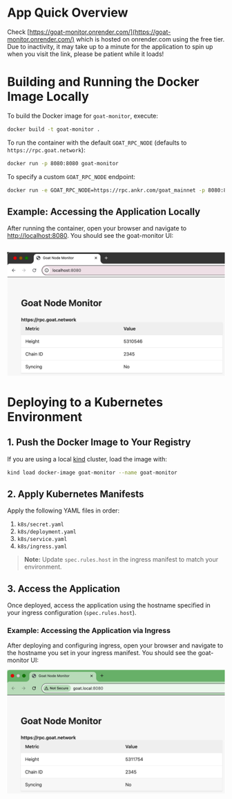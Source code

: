 # App Quick Overview

Check [https://goat-monitor.onrender.com/](https://goat-monitor.onrender.com/) which is hosted on onrender.com using the free tier. Due to inactivity, it may take up to a minute for the application to spin up when you visit the link, please be patient while it loads!

# Building and Running the Docker Image Locally

To build the Docker image for `goat-monitor`, execute:

```sh
docker build -t goat-monitor .
```

To run the container with the default `GOAT_RPC_NODE` (defaults to `https://rpc.goat.network`):

```sh
docker run -p 8080:8080 goat-monitor
```

To specify a custom `GOAT_RPC_NODE` endpoint:

```sh
docker run -e GOAT_RPC_NODE=https://rpc.ankr.com/goat_mainnet -p 8080:8080 goat-monitor
```

## Example: Accessing the Application Locally

After running the container, open your browser and navigate to [http://localhost:8080](http://localhost:8080). You should see the goat-monitor UI:

![Goat Monitor Localhost Example](pics/localhost.png)
---

# Deploying to a Kubernetes Environment

## 1. Push the Docker Image to Your Registry

If you are using a local [kind](https://kind.sigs.k8s.io/) cluster, load the image with:

```sh
kind load docker-image goat-monitor --name goat-monitor
```

## 2. Apply Kubernetes Manifests

Apply the following YAML files in order:

1. `k8s/secret.yaml`
2. `k8s/deployment.yaml`
3. `k8s/service.yaml`
4. `k8s/ingress.yaml`  
  > **Note:** Update `spec.rules.host` in the ingress manifest to match your environment.

## 3. Access the Application

Once deployed, access the application using the hostname specified in your ingress configuration (`spec.rules.host`).

### Example: Accessing the Application via Ingress

After deploying and configuring ingress, open your browser and navigate to the hostname you set in your ingress manifest. You should see the goat-monitor UI:

![Goat Monitor Ingress Example](pics/ingress.png)